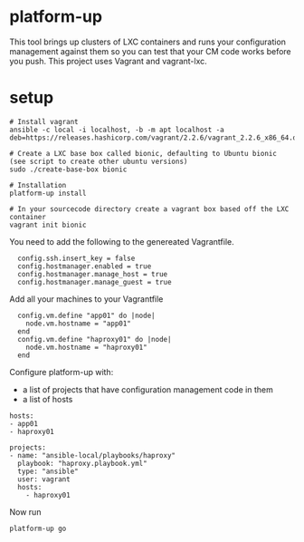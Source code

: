 # platform-up

This tool brings up clusters of LXC containers and runs your configuration management against them so you can test that your CM code works before you push. This project uses Vagrant and vagrant-lxc.

# setup

```
# Install vagrant
ansible -c local -i localhost, -b -m apt localhost -a deb=https://releases.hashicorp.com/vagrant/2.2.6/vagrant_2.2.6_x86_64.deb

# Create a LXC base box called bionic, defaulting to Ubuntu bionic (see script to create other ubuntu versions)
sudo ./create-base-box bionic

# Installation
platform-up install

# In your sourcecode directory create a vagrant box based off the LXC container
vagrant init bionic
```

You need to add the following to the genereated Vagrantfile.

```
  config.ssh.insert_key = false
  config.hostmanager.enabled = true
  config.hostmanager.manage_host = true
  config.hostmanager.manage_guest = true
```

Add all your machines to your Vagrantfile

```
  config.vm.define "app01" do |node|
    node.vm.hostname = "app01"
  end
  config.vm.define "haproxy01" do |node|
    node.vm.hostname = "haproxy01"
  end  
```

Configure platform-up with:

 * a list of projects that have configuration management code in them
 * a list of hosts

```
hosts:
- app01
- haproxy01

projects:
- name: "ansible-local/playbooks/haproxy"
  playbook: "haproxy.playbook.yml"
  type: "ansible"
  user: vagrant
  hosts:
    - haproxy01

```

Now run

```
platform-up go
```
